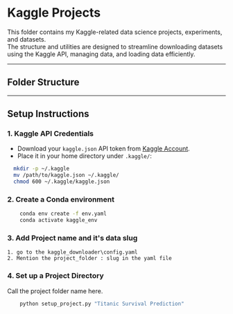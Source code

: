# Kaggle Projects

This folder contains my Kaggle-related data science projects, experiments, and datasets.  
The structure and utilities are designed to streamline downloading datasets using the Kaggle API, managing data, and loading data efficiently.

---

## Folder Structure


---

## Setup Instructions

### 1. Kaggle API Credentials

- Download your `kaggle.json` API token from [Kaggle Account](https://www.kaggle.com/settings).
- Place it in your home directory under `.kaggle/`:
  
```bash
  mkdir -p ~/.kaggle
  mv /path/to/kaggle.json ~/.kaggle/
  chmod 600 ~/.kaggle/kaggle.json
```
### 2. Create a Conda environment
```bash
    conda env create -f env.yaml
    conda activate kaggle_env
```
### 3. Add Project name and it's data slug
    1. go to the kaggle_downloader\config.yaml
    2. Mention the project_folder : slug in the yaml file

### 4. Set up a Project Directory
Call the project folder name here.
```bash
    python setup_project.py "Titanic Survival Prediction"
```

